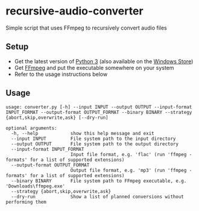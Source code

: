# recursive-audio-converter
Simple script that uses FFmpeg to recursively convert audio files

## Setup

- Get the latest version of [Python 3](https://www.python.org/) (also available on the [Windows Store](https://www.microsoft.com/en-us/p/python-39/9p7qfqmjrfp7))
- Get [FFmpeg](https://www.ffmpeg.org/) and put the executable somewhere on your system
- Refer to the usage instructions below

## Usage

```
usage: converter.py [-h] --input INPUT --output OUTPUT --input-format INPUT_FORMAT --output-format OUTPUT_FORMAT --binary BINARY --strategy {abort,skip,overwrite,ask} [--dry-run]

optional arguments:
  -h, --help            show this help message and exit
  --input INPUT         File system path to the input directory
  --output OUTPUT       File system path to the output directory
  --input-format INPUT_FORMAT
                        Input file format, e.g. 'flac' (run 'ffmpeg -formats' for a list of supported extensions)
  --output-format OUTPUT_FORMAT
                        Output file format, e.g. 'mp3' (run 'ffmpeg -formats' for a list of supported extensions)
  --binary BINARY       File system path to FFmpeg executable, e.g. 'Downloads\ffmpeg.exe'
  --strategy {abort,skip,overwrite,ask}
  --dry-run             Show a list of planned conversions without performing them
```